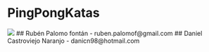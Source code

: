 # PingPongKatas
<img src="[https://www.google.com/url?sa=i&url=https%3A%2F%2Fwww.pngplay.com%2Fes%2Fimage%2Ftag%2Fping-pong-ball&psig=AOvVaw34Mcd56FJj_U2IJR4wQxvD&ust=1668871231661000&source=images&cd=vfe&ved=0CA8QjRxqFwoTCMja8viDuPsCFQAAAAAdAAAAABAE](https://www.pngplay.com/wp-content/uploads/12/Ping-Pong-Ball-Transparent-PNG.png)"/>
## Rubén Palomo fontán - ruben.palomof@gmail.com
## Daniel Castroviejo Naranjo - danicn98@hotmail.com
